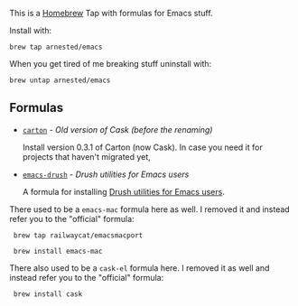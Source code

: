 This is a [Homebrew](https://github.com/mxcl/homebrew) Tap with
formulas for Emacs stuff.

Install with:

    brew tap arnested/emacs

When you get tired of me breaking stuff uninstall with:

    brew untap arnested/emacs


## Formulas

 * [`carton`](Formula/carton.rb) - _Old version of Cask (before the renaming)_

   Install version 0.3.1 of Carton (now Cask). In case you need it for
   projects that haven't migrated yet,

 * [`emacs-drush`](Formula/emacs-drush.rb) - _Drush utilities for Emacs users_

   A formula for installing [Drush utilities for Emacs users](https://drupal.org/project/emacs_drush).

There used to be a `emacs-mac` formula here as well. I removed it and
instead refer you to the "official" formula:

     brew tap railwaycat/emacsmacport

     brew install emacs-mac


There also used to be a `cask-el` formula here. I removed it as well
and instead refer you to the "official" formula:

     brew install cask
